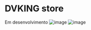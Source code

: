 
# DVKING store
Em desenvolvimento
![image](https://github.com/gabrieldamasio9/ecommerc-1.5/assets/100540764/f76af8cb-0b62-4803-9057-e007c2e58f8d)
![image](https://github.com/gabrieldamasio9/ecommerc-1.5/assets/100540764/f6cfb541-4420-40a9-80c5-f31a223809f2)


